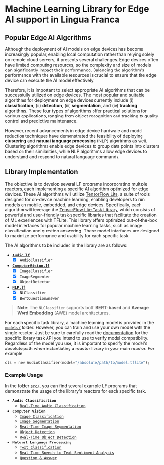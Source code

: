 # Machine Learning Library for Edge AI support in Lingua Franca

## Popular Edge AI Algorithms

Although the deployment of AI models on edge devices has become increasingly popular, enabling local computation rather than relying solely on remote cloud servers, it presents several challenges. Edge devices often have limited computing resources, so the complexity and size of models can significantly impact their performance. Balancing the algorithm's performance with the available resources is crucial to ensure that the edge device can execute the AI model effectively.

Therefore, it is important to select appropriate AI algorithms that can be successfully utilized on edge devices. The most popular and suitable algorithms for deployment on edge devices currently include (i) **classification**, (ii) **detection**, (iii) **segmentation**, and (iv) **tracking** algorithms. These four types of algorithms offer practical solutions for various applications, ranging from object recognition and tracking to quality control and predictive maintenance.

However, recent advancements in edge device hardware and model reduction techniques have demonstrated the feasibility of deploying **clustering** and **natural language processing** (NLP) algorithms as well. Clustering algorithms enable edge devices to group data points into clusters based on their similarities, while NLP algorithms allow edge devices to understand and respond to natural language commands.

## Library Implementation

The objective is to develop several LF programs incorporating multiple reactors, each implementing a specific AI algorithm optimized for edge devices. These AI algorithms will utilize [TensorFlow Lite](https://www.tensorflow.org/lite/guide), a suite of tools designed for on-device machine learning, enabling developers to run models on mobile, embedded, and edge devices. Specifically, each algorithm will leverage the [TensorFlow Lite Task Library](https://www.tensorflow.org/lite/inference_with_metadata/task_library/overview), which consists of powerful and user-friendly task-specific libraries that facilitate the creation of ML experiences with TFLite. This library offers optimized out-of-the-box model interfaces for popular machine learning tasks, such as image classification and question answering. These model interfaces are designed to maximize performance and usability for each specific task.

The AI algorithms to be included in the library are as follows:

- **[`Audio.lf`](lib/Audio.lf)**
    - [x] `AudioClassifier`
- **[`ComputerVision.lf`](lib/ComputerVision.lf)**
    - [x] `ImageClassifier`
    - [x] `ImageSegmenter`
    - [x] `ObjectDetector`
    <!-- - [ ] `ImageSearcher` (?)
    - [ ] `ImageEmbedder` (?) -->
- **[`NLP.lf`](lib/NLP.lf)**
    - [x] `NLClassifier`
    - [x] `BertQuestionAnswer`
    <!-- - [ ] `TextSearcher`
    - [ ] `TextEmbedder` -->

>  **Note**: The `NLClassifier` supports both **BERT-based** and **Average Word Embedding** (AWE) model architectures.

For each specific task library, a machine learning model is provided in the [`models/`](models/) folder. However, you can train and use your own model with the single reactor. Just be sure to carefully read the [documentation](https://www.tensorflow.org/lite/inference_with_metadata/task_library/overview) for the specific library task API you intend to use to verify model compatibility. Regardless of the model you use, it is important to specify the model's absolute path when instantiating a reactor library in your main reactor. For example:
```Python
cls = new AudioClassifier(model="/absolute/path/to/model.tflite");
```

### Example Usage

In the folder [`src/`](src/), you can find several example LF programs that demonstrate the usage of the library's reactors for each specific task.

- **`Audio Classification`**
    - [`Real-Time Audio Classification`](src/RTAudioClassification.lf)
- **`Computer Vision`**
    - [`Image Classification`](src/SimpleImageClassification.lf)
    - [`Image Segmentation`](src/SimpleImageSegmentation.lf)
    - [`Real-Time Image Segmentation`](src/RTImageSegmentation.lf)
    - [`Object Detection`](src/SimpleObjectDetection.lf)
    - [`Real-Time Object Detection`](src/RTObjectDetection.lf)
- **`Natural Language Processing`**
    - [`Text Classification`](src/TextClassification.lf)
    - [`Real-Time Speech-to-Text Sentiment Analysis`](src/SentimentAnalysisSpeech.lf)
    - [`Question & Answer`](src/BertQA.lf)
